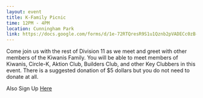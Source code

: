 ```yaml
---
layout: event
title: K-Family Picnic
time: 12PM - 4PM
location: Cunningham Park
link: https://docs.google.com/forms/d/1e-72RTQresR9S1u1Qznb2pVADECc0zB-iSjR1O3D6Bw/viewform
---
```

Come join us with the rest of Division 11 as we meet and greet with other members of the Kiwanis Family.  You will be able to meet members of Kiwanis, Circle-K, Aktion Club, Builders Club, and other Key Clubbers in this event.  There is a suggested donation of $5 dollars but you do not need to donate at all.

Also Sign Up [Here](https://docs.google.com/forms/d/1-nQtv9uyLDBMS7ZPLeDhB8DEsMd04NOQcv9CLUkKHdU/viewform)
